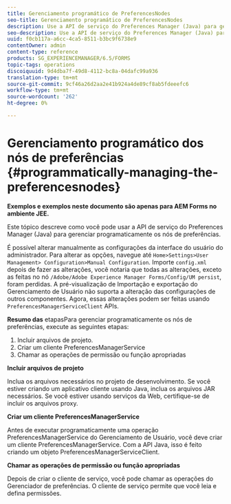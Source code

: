 ```yaml
---
title: Gerenciamento programático de PreferencesNodes
seo-title: Gerenciamento programático de PreferencesNodes
description: Use a API de serviço do Preferences Manager (Java) para gerenciar programaticamente os nós de preferências.
seo-description: Use a API de serviço do Preferences Manager (Java) para gerenciar programaticamente os nós de preferências.
uuid: f0cb117a-a6cc-4ca5-8511-b3bc9f6738e9
contentOwner: admin
content-type: reference
products: SG_EXPERIENCEMANAGER/6.5/FORMS
topic-tags: operations
discoiquuid: 9d4dba7f-49d8-4112-bc8a-04dafc99a936
translation-type: tm+mt
source-git-commit: 9cf46a26d2aa2e41b924a4de89cf8ab5fdeeefc6
workflow-type: tm+mt
source-wordcount: '262'
ht-degree: 0%

---
```



# Gerenciamento programático dos nós de preferências {#programmatically-managing-the-preferencesnodes}

**Exemplos e exemplos neste documento são apenas para AEM Forms no ambiente JEE.**

Este tópico descreve como você pode usar a API de serviço do Preferences Manager (Java) para gerenciar programaticamente os nós de preferências.

É possível alterar manualmente as configurações da interface do usuário do administrador. Para alterar as opções, navegue até `Home>Settings>User Management> Configuration>Manual Configuration`. Importe `config.xml` depois de fazer as alterações, você notaria que todas as alterações, exceto as feitas no nó `/Adobe/Adobe Experience Manager Forms/Config/UM persist`, foram perdidas. A pré-visualização de Importação e exportação do Gerenciamento de Usuário não suporta a alteração das configurações de outros componentes. Agora, essas alterações podem ser feitas usando `PreferencesManagerServiceClient` APIs.

**Resumo das** etapasPara gerenciar programaticamente os nós de preferências, execute as seguintes etapas:

1. Incluir arquivos de projeto.
1. Criar um cliente PreferencesManagerService
1. Chamar as operações de permissão ou função apropriadas

**Incluir arquivos de projeto**

Inclua os arquivos necessários no projeto de desenvolvimento. Se você estiver criando um aplicativo cliente usando Java, inclua os arquivos JAR necessários. Se você estiver usando serviços da Web, certifique-se de incluir os arquivos proxy.

**Criar um cliente PreferencesManagerService**

Antes de executar programaticamente uma operação PreferencesManagerService do Gerenciamento de Usuário, você deve criar um cliente PreferencesManagerService. Com a API Java, isso é feito criando um objeto PreferencesManagerServiceClient.

**Chamar as operações de permissão ou função apropriadas**

Depois de criar o cliente de serviço, você pode chamar as operações do Gerenciador de preferências. O cliente de serviço permite que você leia e defina permissões.
